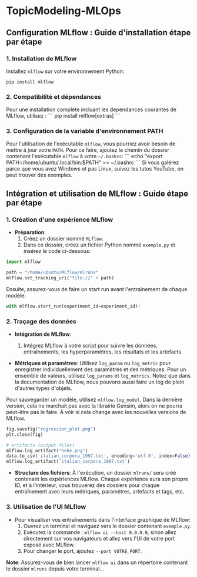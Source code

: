 # TopicModeling-MLOps

## Configuration MLflow : Guide d'installation étape par étape

### 1. Installation de MLflow
Installez `mlflow` sur votre environnement Python:
```
pip install mlflow
```

### 2. Compatibilité et dépendances
Pour une installation complète incluant les dépendances courantes de MLflow, utilisez :
\```
pip install mlflow[extras]
\```

### 3. Configuration de la variable d'environnement PATH
Pour l'utilisation de l'exécutable `mlflow`, vous pourriez avoir besoin de mettre à jour votre `PATH`. Pour ce faire, ajoutez le chemin du dossier contenant l'exécutable `mlflow` à votre `~/.bashrc`:
\```
echo "export PATH=/home/ubuntu/.local/bin:$PATH" >> ~/.bashrc
\```
Si vous galérez parce que vous avez Windows et pas Linux, suivez les tutos YouTube, on peut trouver des exemples.

## Intégration et utilisation de MLflow : Guide étape par étape

### 1. Création d'une expérience MLflow
- **Préparation**:
  1. Créez un dossier nommé `MLflow`.
  2. Dans ce dossier, créez un fichier Python nommé `exemple.py` et insérez le code ci-dessous:

```python
import mlflow

path = "/home/ubuntu/MLflow/mlruns"
mlflow.set_tracking_uri("file://" + path)
```
Ensuite, assurez-vous de faire un start run avant l'entrainement de chaque modèle:
```python
with mlflow.start_run(experiment_id=experiment_id):
```

### 2. Traçage des données
- **Intégration de MLflow**:
  1. Intégrez MLflow à votre script pour suivre les données, entraînements, les hyperparamètres, les résultats et les artefacts.

- **Métriques et paramètres**:
  Utilisez `log_param` ou `log_metric` pour enregistrer individuellement des paramètres et des métriques. Pour un ensemble de valeurs, utilisez `log_params` et `log_metrics`. Notez que dans la documentation de MLflow, nous pouvons aussi faire un log de plein d'autres types d'objets.

Pour sauvegarder un modèle, utilisez `mlflow.log_model`. Dans la dernière version, cela ne marchait pas avec la librairie Gensim, alors on ne pourra peut-être pas le faire. À voir si cela change avec les nouvelles versions de MLflow.

```python
fig.savefig("regression_plot.png")
plt.close(fig)

# artifacts (output files)
mlflow.log_artifact("hehe.png")
data.to_csv('italian_corpora_1997.txt', encoding='utf-8', index=False)
mlflow.log_artifact('italian_corpora_1997.txt')
```

- **Structure des fichiers**:
  À l'exécution, un dossier `mlruns/` sera créé contenant les expériences MLflow. Chaque expérience aura son propre ID, et à l'intérieur, vous trouverez des dossiers pour chaque entraînement avec leurs métriques, paramètres, artefacts et tags, etc.

### 3. Utilisation de l'UI MLflow
- Pour visualiser vos entraînements dans l'interface graphique de MLflow:
  1. Ouvrez un terminal et naviguez vers le dossier contenant `exemple.py`.
  2. Exécutez la commande : `mlflow ui --host 0.0.0.0`, sinon allez directement sur vos navigateurs et allez vers l'UI de votre port exposé avec MLflow.
  3. Pour changer le port, ajoutez `--port VOTRE_PORT`.

**Note**: Assurez-vous de bien lancer `mlflow ui` dans un répertoire contenant le dossier `mlruns` depuis votre terminal...
